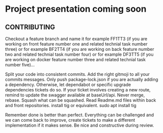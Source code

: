 # Project presentation coming soon

## CONTRIBUTING

Checkout a feature branch and name it for example FF1TT3 (if you are working on front feature number one and related technial task number three)
or for example BF2TT4 (if you are working on back feature number two and related technial task number four)
or for example DF3TT5 (if you are working on docker feature number three and related technial task number five)...

Split your code into consistent commits.
Add the right gitmoji to all your commits messages.
Only push package-lock.json if you are actually adding a dependency. Otherwise, let dependabot or specific upgrade dependencies tickets do so.
If your ticket involves creating a new route, remind to update the swagger available at baseUrl/api.
Never merge, rebase. Squash what can be squashed.
Read Readme.md files within back and front repositories.
install tig or equivalent.
sudo apt install tig

Remember done is better than perfect.
Everything can be challenged and we can come back to improve, create tickets to make a different implementation if it makes sense.
Be nice and constructive during review.
